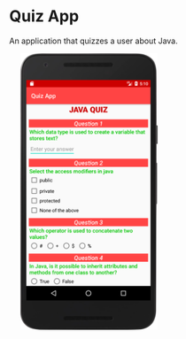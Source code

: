 # Quiz App

An application that quizzes a user about Java.


<img src="../../images/quizapp.png" height="500" hspace="20"/>
